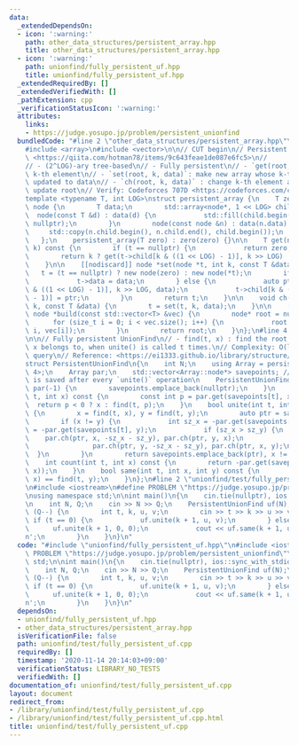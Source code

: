 ```yaml
---
data:
  _extendedDependsOn:
  - icon: ':warning:'
    path: other_data_structures/persistent_array.hpp
    title: other_data_structures/persistent_array.hpp
  - icon: ':warning:'
    path: unionfind/fully_persistent_uf.hpp
    title: unionfind/fully_persistent_uf.hpp
  _extendedRequiredBy: []
  _extendedVerifiedWith: []
  _pathExtension: cpp
  _verificationStatusIcon: ':warning:'
  attributes:
    links:
    - https://judge.yosupo.jp/problem/persistent_unionfind
  bundledCode: "#line 2 \"other_data_structures/persistent_array.hpp\"\n#include <algorithm>\n\
    #include <array>\n#include <vector>\n\n// CUT begin\n// Persistent Array\n// Reference:\
    \ <https://qiita.com/hotman78/items/9c643feae1de087e6fc5>\n//            <https://ei1333.github.io/luzhiled/snippets/structure/persistent-array.html>\n\
    // - (2^LOG)-ary tree-based\n// - Fully persistent\n// - `get(root, k)`:  get\
    \ k-th element\n// - `set(root, k, data)`: make new array whose k-th element is\
    \ updated to data\n// - `ch(root, k, data)` : change k-th element and implicitly\
    \ update root\n// Verify: Codeforces 707D <https://codeforces.com/contest/707/problem/D>\n\
    template <typename T, int LOG>\nstruct persistent_array {\n    T zero;\n    struct\
    \ node {\n        T data;\n        std::array<node*, 1 << LOG> child;\n      \
    \  node(const T &d) : data(d) {\n            std::fill(child.begin(), child.end(),\
    \ nullptr);\n        }\n        node(const node &n) : data(n.data) {\n       \
    \     std::copy(n.child.begin(), n.child.end(), child.begin());\n        }\n \
    \   };\n    persistent_array(T zero) : zero(zero) {}\n\n    T get(node *t, int\
    \ k) const {\n        if (t == nullptr) {\n            return zero;\n        }\n\
    \        return k ? get(t->child[k & ((1 << LOG) - 1)], k >> LOG) : t->data;\n\
    \    }\n\n    [[nodiscard]] node *set(node *t, int k, const T &data) {\n     \
    \   t = (t == nullptr) ? new node(zero) : new node(*t);\n        if (k == 0) {\n\
    \            t->data = data;\n        } else {\n            auto ptr = set(t->child[k\
    \ & ((1 << LOG) - 1)], k >> LOG, data);\n            t->child[k & ((1 << LOG)\
    \ - 1)] = ptr;\n        }\n        return t;\n    }\n\n    void ch(node *&t, int\
    \ k, const T &data) {\n        t = set(t, k, data);\n    }\n\n    [[nodiscard]]\
    \ node *build(const std::vector<T> &vec) {\n        node* root = nullptr;\n  \
    \      for (size_t i = 0; i < vec.size(); i++) {\n            root = set(root,\
    \ i, vec[i]);\n        }\n        return root;\n    }\n};\n#line 4 \"unionfind/fully_persistent_uf.hpp\"\
    \n\n// Fully persistent UnionFind\n// - find(t, x) : find the root of DSU tree\
    \ x belongs to, when unite() is called t times.\n// Complexity: O(logN) for each\
    \ query\n// Reference: <https://ei1333.github.io/library/structure/union-find/persistent-union-find.cpp>\n\
    struct PersistentUnionFind\n{\n    int N;\n    using Array = persistent_array<int,\
    \ 4>;\n    Array par;\n    std::vector<Array::node*> savepoints; // Tree structure\
    \ is saved after every `unite()` operation\n    PersistentUnionFind(int N) : N(N),\
    \ par(-1) {\n        savepoints.emplace_back(nullptr);\n    }\n    int find(int\
    \ t, int x) const {\n        const int p = par.get(savepoints[t], x);\n      \
    \  return p < 0 ? x : find(t, p);\n    }\n    bool unite(int t, int x, int y)\
    \ {\n        x = find(t, x), y = find(t, y);\n        auto ptr = savepoints[t];\n\
    \        if (x != y) {\n            int sz_x = -par.get(savepoints[t], x), sz_y\
    \ = -par.get(savepoints[t], y);\n            if (sz_x > sz_y) {\n            \
    \    par.ch(ptr, x, -sz_x - sz_y), par.ch(ptr, y, x);\n            } else {\n\
    \                par.ch(ptr, y, -sz_x - sz_y), par.ch(ptr, x, y);\n          \
    \  }\n        }\n        return savepoints.emplace_back(ptr), x != y;\n    }\n\
    \    int count(int t, int x) const {\n        return -par.get(savepoints[t], find(t,\
    \ x));\n    }\n    bool same(int t, int x, int y) const {\n        return find(t,\
    \ x) == find(t, y);\n    }\n};\n#line 2 \"unionfind/test/fully_persistent_uf.cpp\"\
    \n#include <iostream>\n#define PROBLEM \"https://judge.yosupo.jp/problem/persistent_unionfind\"\
    \nusing namespace std;\n\nint main()\n{\n    cin.tie(nullptr), ios::sync_with_stdio(false);\n\
    \n    int N, Q;\n    cin >> N >> Q;\n    PersistentUnionFind uf(N);\n    while\
    \ (Q--) {\n        int t, k, u, v;\n        cin >> t >> k >> u >> v;\n       \
    \ if (t == 0) {\n            uf.unite(k + 1, u, v);\n        } else {\n      \
    \      uf.unite(k + 1, 0, 0);\n            cout << uf.same(k + 1, u, v) << '\\\
    n';\n        }\n    }\n}\n"
  code: "#include \"unionfind/fully_persistent_uf.hpp\"\n#include <iostream>\n#define\
    \ PROBLEM \"https://judge.yosupo.jp/problem/persistent_unionfind\"\nusing namespace\
    \ std;\n\nint main()\n{\n    cin.tie(nullptr), ios::sync_with_stdio(false);\n\n\
    \    int N, Q;\n    cin >> N >> Q;\n    PersistentUnionFind uf(N);\n    while\
    \ (Q--) {\n        int t, k, u, v;\n        cin >> t >> k >> u >> v;\n       \
    \ if (t == 0) {\n            uf.unite(k + 1, u, v);\n        } else {\n      \
    \      uf.unite(k + 1, 0, 0);\n            cout << uf.same(k + 1, u, v) << '\\\
    n';\n        }\n    }\n}\n"
  dependsOn:
  - unionfind/fully_persistent_uf.hpp
  - other_data_structures/persistent_array.hpp
  isVerificationFile: false
  path: unionfind/test/fully_persistent_uf.cpp
  requiredBy: []
  timestamp: '2020-11-14 20:14:03+09:00'
  verificationStatus: LIBRARY_NO_TESTS
  verifiedWith: []
documentation_of: unionfind/test/fully_persistent_uf.cpp
layout: document
redirect_from:
- /library/unionfind/test/fully_persistent_uf.cpp
- /library/unionfind/test/fully_persistent_uf.cpp.html
title: unionfind/test/fully_persistent_uf.cpp
---
```

